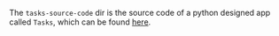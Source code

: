 The `tasks-source-code` dir is the source code of a python
designed app called `Tasks`, which can be found
[here](https://pragprog.com/titles/bopytest/python-testing-with-pytest/).
